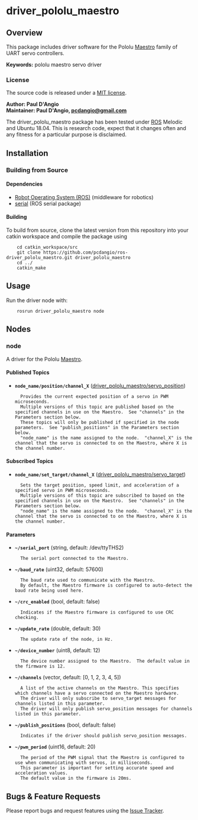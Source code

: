 # driver_pololu_maestro

## Overview

This package includes driver software for the Pololu [Maestro] family of UART servo controllers.

**Keywords:** pololu maestro servo driver

### License

The source code is released under a [MIT license](LICENSE).

**Author: Paul D'Angio<br />
Maintainer: Paul D'Angio, pcdangio@gmail.com**

The driver_pololu_maestro package has been tested under [ROS] Melodic and Ubuntu 18.04. This is research code, expect that it changes often and any fitness for a particular purpose is disclaimed.

## Installation

### Building from Source

#### Dependencies

- [Robot Operating System (ROS)](http://wiki.ros.org) (middleware for robotics)
- [serial](http://wiki.ros.org/serial) (ROS serial package)

#### Building

To build from source, clone the latest version from this repository into your catkin workspace and compile the package using

        cd catkin_workspace/src
        git clone https://github.com/pcdangio/ros-driver_pololu_maestro.git driver_pololu_maestro
        cd ../
        catkin_make

## Usage

Run the driver node with:

        rosrun driver_pololu_maestro node

## Nodes

### node

A driver for the Pololu [Maestro].


#### Published Topics
* **`node_name/position/channel_X`** ([driver_pololu_maestro/servo_position](https://github.com/pcdangio/ros-driver_pololu_maestro/blob/master/msg/servo_position.msg))

        Provides the current expected position of a servo in PWM microseconds.
        Multiple versions of this topic are published based on the specified channels in use on the Maestro.  See "channels" in the Parameters section below.
        These topics will only be published if specified in the node parameters.  See "publish_positions" in the Parameters section below.
        "node_name" is the name assigned to the node.  "channel_X" is the channel that the servo is connected to on the Maestro, where X is the channel number.

#### Subscribed Topics

* **`node_name/set_target/channel_X`** ([driver_pololu_maestro/servo_target](https://github.com/pcdangio/ros-driver_pololu_maestro/blob/master/msg/servo_target.msg))

        Sets the target position, speed limit, and acceleration of a specified servo in PWM microseconds.
        Multiple versions of this topic are subscribed to based on the specified channels in use on the Maestro.  See "channels" in the Parameters section below.
        "node_name" is the name assigned to the node.  "channel_X" is the channel that the servo is connected to on the Maestro, where X is the channel number.

#### Parameters

* **`~/serial_port`** (string, default: /dev/ttyTHS2)

        The serial port connected to the Maestro.

* **`~/baud_rate`** (uint32, default: 57600)

        The baud rate used to communicate with the Maestro.
        By default, the Maestro firmware is configured to auto-detect the baud rate being used here.

* **`~/crc_enabled`** (bool, default: false)

        Indicates if the Maestro firmware is configured to use CRC checking.

* **`~/update_rate`** (double, default: 30)

        The update rate of the node, in Hz.

* **`~/device_number`** (uint8, default: 12)

        The device number assigned to the Maestro.  The default value in the firmware is 12.

* **`~/channels`** (vector<uint8>, default: [0, 1, 2, 3, 4, 5])

        A list of the active channels on the Maestro. This specifies which channels have a servo connected on the Maestro hardware.
        The driver will only subscribe to servo_target messages for channels listed in this parameter.
        The driver will only publish servo_position messages for channels listed in this parameter.

* **`~/publish_positions`** (bool, default: false)

        Indicates if the driver should publish servo_position messages.

* **`~/pwm_period`** (uint16, default: 20)

        The period of the PWM signal that the Maestro is configured to use when communicating with servos, in milliseconds.
        This parameter is important for setting accurate speed and acceleration values.
        The default value in the firmware is 20ms.


## Bugs & Feature Requests

Please report bugs and request features using the [Issue Tracker](https://github.com/pcdangio/ros-driver_pololu_maestro/issues).


[ROS]: http://www.ros.org
[Maestro]: https://www.pololu.com/product/1350
